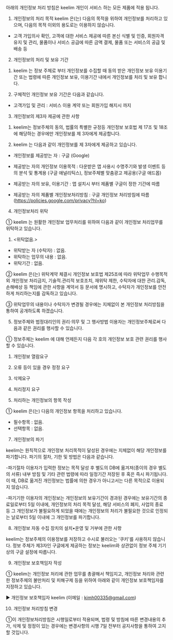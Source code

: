 아래의 개인정보 처리 방침은 keelim 개인이 서비스 하는 모든 제품에 적용 됩니다.

1. 개인정보의 처리 목적
   keelim 은(는) 다음의 목적을 위하여 개인정보를 처리하고 있으며, 다음의 목적 이외의 용도로는 이용하지 않습니다.

- 고객 가입의사 확인, 고객에 대한 서비스 제공에 따른 본신 식별 및 인증, 회원자격 유지 및 관리, 물품이나 서비스 공급에 따른 금액 결제, 물품 또는 서비스의 공급 및 배송 등

2. 개인정보의 처리 및 보유 기간

1) keelim 는 정보 주체로 부터 개인정보를 수집할 때 동의 받은 개인정보 보유 이용기간 또는 법령에 따른 개인정보 보유, 이용기간 내에서 개인정보를 처리 및 보유 합니다.

2) 구체적인 개인정보 보유 기간은 다음과 같습니다.

- 고객가입 및 관리 : 서비스 이용 계약 또는 회원가입 해지시 까지

3. 개인정보의 제3자 제공에 관한 사항

1) keelim는 정보주체의 동의, 법률의 특별한 규정등 개인정보 보호법 제 17조 및 18조에 해당하는 경우에만 개인정보를 제 3자에게 제공합니다.

2) keelim 는 다음과 같이 개인정보를 제 3자에게 제공하고 있습니다.

- 개인정보를 제공받는 자 : 구글 (Google)

- 제공받는 자의 개인정보 이용목적 : 다운받은 앱 사용시 수명주기와 발생 이벤트 등의 분석 및 통계용 (구글 애널리틱스), 정보주체별 맞춤광고 제공용(구글 애드몹)

- 제공받는 자의 보유, 이용기간 : 앱 설치시 부터 제품별 구글이 정한 기간에 따름

- 제공받는 자의 제품별 개인정보처리방침 : 구글 개인정보 처리방침에 따름 (https://policies.google.com/privacy?hl=ko)

4. 개인정보처리 위탁

① keelim 는 원활한 개인정보 업무처리를 위하여 다음과 같이 개인정보 처리업무를 위탁하고 있습니다.

1. <위탁없음.>

- 위탁받는 자 (수탁자) : 없음.
- 위탁하는 업무의 내용 : 없음.
- 위탁기간 : 없음.

② keelim 은(는) 위탁계약 체결시 개인정보 보호법 제25조에 따라 위탁업무 수행목적 외 개인정보 처리금지, 기술적․관리적 보호조치, 재위탁 제한, 수탁자에 대한 관리․감독, 손해배상 등 책임에 관한 사항을 계약서 등 문서에 명시하고, 수탁자가 개인정보를 안전하게 처리하는지를 감독하고 있습니다.

③ 위탁업무의 내용이나 수탁자가 변경될 경우에는 지체없이 본 개인정보 처리방침을 통하여 공개하도록 하겠습니다.

5. 정보주체와 법정대리인의 권리·의무 및 그 행사방법 이용자는 개인정보주체로써 다음과 같은 권리를 행사할 수 있습니다.

① 정보주체는 keelim 에 대해 언제든지 다음 각 호의 개인정보 보호 관련 권리를 행사할 수 있습니다.

1. 개인정보 열람요구
2. 오류 등이 있을 경우 정정 요구
3. 삭제요구
4. 처리정지 요구

5. 처리하는 개인정보의 항목 작성

① keelim 은(는) 다음의 개인정보 항목을 처리하고 있습니다.

- 필수항목 : 없음.
- 선택항목 : 없음.

7. 개인정보의 파기

keelim는 원칙적으로 개인정보 처리목적이 달성된 경우에는 지체없이 해당 개인정보를 파기합니다. 파기의 절차, 기한 및 방법은 다음과 같습니다.

-파기절차
이용자가 입력한 정보는 목적 달성 후 별도의 DB에 옮겨져(종이의 경우 별도의 서류) 내부 방침 및 기타 관련 법령에 따라 일정기간 저장된 후 혹은 즉시 파기됩니다. 이 때, DB로 옮겨진 개인정보는 법률에 의한 경우가 아니고서는 다른 목적으로 이용되지 않습니다.

-파기기한
이용자의 개인정보는 개인정보의 보유기간이 경과된 경우에는 보유기간의 종료일로부터 5일 이내에, 개인정보의 처리 목적 달성, 해당 서비스의 폐지, 사업의 종료 등 그 개인정보가 불필요하게 되었을 때에는 개인정보의 처리가 불필요한 것으로 인정되는 날로부터 5일 이내에 그 개인정보를 파기합니다.

8. 개인정보 자동 수집 장치의 설치•운영 및 거부에 관한 사항

keelim는 정보주체의 이용정보를 저장하고 수시로 불러오는 '쿠키'를 사용하지 않습니다.
정보 주체가 제3자인 구글에게 제공하는 정보는 keelim와 상관없이 정보 주체 기기상의 구글 설정에 따릅니다.

9. 개인정보 보호책임자 작성

① keelim는 개인정보 처리에 관한 업무를 총괄해서 책임지고, 개인정보 처리와 관련한 정보주체의 불만처리 및 피해구제 등을 위하여 아래와 같이 개인정보 보호책임자를 지정하고 있습니다.

▶ 개인정보 보호책임자
keelim (이메일 : kimh00335@gmail.com)

10. 개인정보 처리방침 변경

①이 개인정보처리방침은 시행일로부터 적용되며, 법령 및 방침에 따른 변경내용의 추가, 삭제 및 정정이 있는 경우에는 변경사항의 시행 7일 전부터 공지사항을 통하여 고지할 것입니다.
